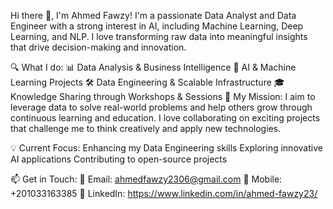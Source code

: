 Hi there 👋, I'm Ahmed Fawzy!
I'm a passionate Data Analyst and Data Engineer with a strong interest in AI, including Machine Learning, Deep Learning, and NLP. I love transforming raw data into meaningful insights that drive decision-making and innovation.

🔍 What I do:
📊 Data Analysis & Business Intelligence
🤖 AI & Machine Learning Projects
🛠️ Data Engineering & Scalable Infrastructure
🎓 Knowledge Sharing through Workshops & Sessions
🚀 My Mission:
I aim to leverage data to solve real-world problems and help others grow through continuous learning and education. I love collaborating on exciting projects that challenge me to think creatively and apply new technologies.

💡 Current Focus:
Enhancing my Data Engineering skills
Exploring innovative AI applications
Contributing to open-source projects

📫 Get in Touch:
📧 Email: ahmedfawzy2306@gmail.com
📱  Mobile: +201033163385
💼 LinkedIn: https://www.linkedin.com/in/ahmed-fawzy23/
<!---
ahmdfawzy23/ahmdfawzy23 is a ✨ special ✨ repository because its `README.md` (this file) appears on your GitHub profile.
You can click the Preview link to take a look at your changes.
--->

